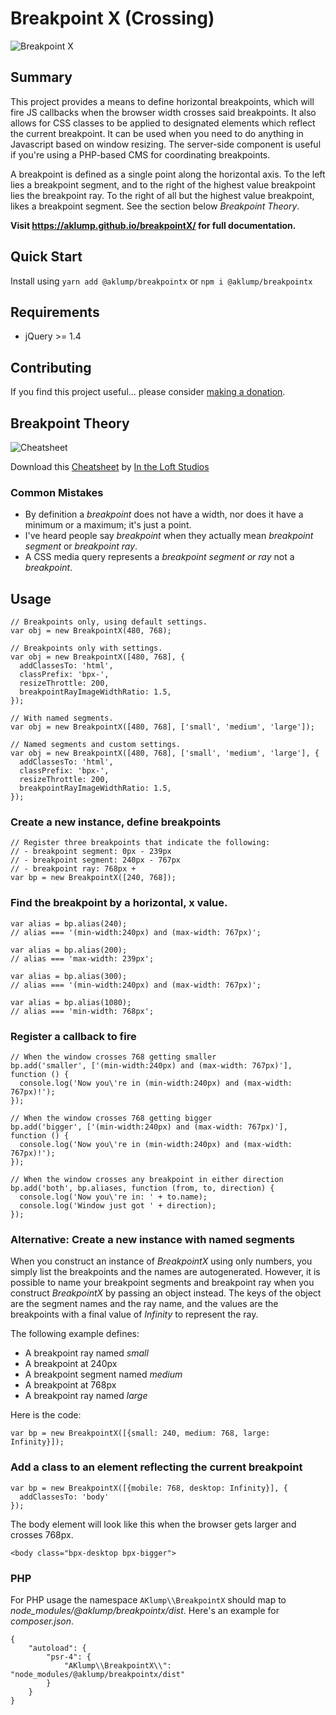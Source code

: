 # Breakpoint X (Crossing)

![Breakpoint X](images/breakpoint-x.jpg)

## Summary

This project provides a means to define horizontal breakpoints, which will fire JS callbacks when the browser width crosses said breakpoints.  It also allows for CSS classes to be applied to designated elements which reflect the current breakpoint.  It can be used when you need to do anything in Javascript based on window resizing.  The server-side component is useful if you're using a PHP-based CMS for coordinating breakpoints.

A breakpoint is defined as a single point along the horizontal axis.  To the left lies a breakpoint segment, and to the right of the highest value breakpoint lies the breakpoint ray.  To the right of all but the highest value breakpoint, likes a breakpoint segment.  See the section below _Breakpoint Theory_.

**Visit <https://aklump.github.io/breakpointX/> for full documentation.**

## Quick Start

Install using `yarn add @aklump/breakpointx` or `npm i @aklump/breakpointx`

## Requirements

* jQuery >= 1.4

## Contributing

If you find this project useful... please consider [making a donation](https://www.paypal.com/cgi-bin/webscr?cmd=_s-xclick&hosted_button_id=4E5KZHDQCEUV8&item_name=Gratitude%20for%20aklump%2Fbreakpoint_x).

## Breakpoint Theory

![Cheatsheet](images/breakpoint-cheatsheet.png)

Download this [Cheatsheet](images/breakpoint-cheatsheet.pdf) by [In the Loft Studios](http://www.intheloftstudios.com)

### Common Mistakes

* By definition a _breakpoint_ does not have a width, nor does it have a minimum or a maximum; it's just a point.
* I've heard people say _breakpoint_ when they actually mean _breakpoint segment_ or _breakpoint ray_.
* A CSS media query represents a _breakpoint segment or ray_ not a _breakpoint_.


## Usage

    // Breakpoints only, using default settings.
    var obj = new BreakpointX(480, 768);
    
    // Breakpoints only with settings.
    var obj = new BreakpointX([480, 768], {
      addClassesTo: 'html',
      classPrefix: 'bpx-',
      resizeThrottle: 200,
      breakpointRayImageWidthRatio: 1.5,
    });
    
    // With named segments.
    var obj = new BreakpointX([480, 768], ['small', 'medium', 'large']);
    
    // Named segments and custom settings.
    var obj = new BreakpointX([480, 768], ['small', 'medium', 'large'], {
      addClassesTo: 'html',
      classPrefix: 'bpx-',
      resizeThrottle: 200,
      breakpointRayImageWidthRatio: 1.5,
    });

### Create a new instance, define breakpoints

    // Register three breakpoints that indicate the following:
    // - breakpoint segment: 0px - 239px
    // - breakpoint segment: 240px - 767px
    // - breakpoint ray: 768px +
    var bp = new BreakpointX([240, 768]);

### Find the breakpoint by a horizontal, x value.

    var alias = bp.alias(240);
    // alias === '(min-width:240px) and (max-width: 767px)';

    var alias = bp.alias(200);
    // alias === 'max-width: 239px';

    var alias = bp.alias(300);
    // alias === '(min-width:240px) and (max-width: 767px)';

    var alias = bp.alias(1080);
    // alias === 'min-width: 768px';

### Register a callback to fire

    // When the window crosses 768 getting smaller
    bp.add('smaller', ['(min-width:240px) and (max-width: 767px)'], function () {
      console.log('Now you\'re in (min-width:240px) and (max-width: 767px)!');
    });

    // When the window crosses 768 getting bigger
    bp.add('bigger', ['(min-width:240px) and (max-width: 767px)'], function () {
      console.log('Now you\'re in (min-width:240px) and (max-width: 767px)!');
    });

    // When the window crosses any breakpoint in either direction
    bp.add('both', bp.aliases, function (from, to, direction) {
      console.log('Now you\'re in: ' + to.name);
      console.log('Window just got ' + direction);
    });

### Alternative: Create a new instance with named segments

When you construct an instance of _BreakpointX_ using only numbers, you simply list the breakpoints and the names are autogenerated.  However, it is possible to name your breakpoint segments and breakpoint ray when you construct _BreakpointX_ by passing an object instead.  The keys of the object are the segment names and the ray name, and the values are the breakpoints with a final value of _Infinity_ to represent the ray.

The following example defines:

* A breakpoint ray named _small_
* A breakpoint at 240px
* A breakpoint segment named _medium_
* A breakpoint at 768px
* A breakpoint ray named _large_

Here is the code:

    var bp = new BreakpointX([{small: 240, medium: 768, large: Infinity}]);

### Add a class to an element reflecting the current breakpoint

    var bp = new BreakpointX([{mobile: 768, desktop: Infinity}], {
      addClassesTo: 'body'
    });

The body element will look like this when the browser gets larger and crosses 768px.

    <body class="bpx-desktop bpx-bigger">

### PHP

For PHP usage the namespace `AKlump\\BreakpointX` should map to _node_modules/@aklump/breakpointx/dist_.  Here's an example for _composer.json_.

    {
        "autoload": {
            "psr-4": {
                "AKlump\\BreakpointX\\": "node_modules/@aklump/breakpointx/dist"
            }
        }
    }
